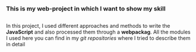 ### This is my web-project in which I want to show my skill<h2>
        
In this project, I used different approaches and methods to write the **JavaScript** 
and also processed them through a **webpackag**. 
All the modules I used here you can find in my *git repositories* where I tried to 
describe them in detail 
